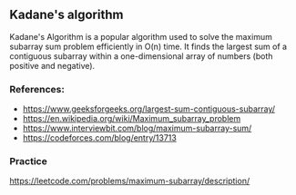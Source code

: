 Kadane's algorithm
------------------
Kadane's Algorithm is a popular algorithm used to solve the maximum subarray sum problem efficiently in O(n) time. It finds the largest sum of a contiguous subarray within a one-dimensional array of numbers (both positive and negative).

### References:
- https://www.geeksforgeeks.org/largest-sum-contiguous-subarray/
- https://en.wikipedia.org/wiki/Maximum_subarray_problem
- https://www.interviewbit.com/blog/maximum-subarray-sum/
- https://codeforces.com/blog/entry/13713

### Practice
https://leetcode.com/problems/maximum-subarray/description/
